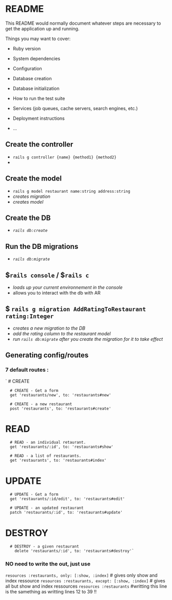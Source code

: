 # README

This README would normally document whatever steps are necessary to get the
application up and running.

Things you may want to cover:

* Ruby version

* System dependencies

* Configuration

* Database creation

* Database initialization

* How to run the test suite

* Services (job queues, cache servers, search engines, etc.)

* Deployment instructions

* ...


## Create the controller
* `rails g controller {name} {method1} {method2}`
*

## Create the model
* `rails g model restaurant name:string address:string`
* _creates migration_
* _creates model_

## Create the DB
* _`rails db:create`_

## Run the DB migrations
* _`rails db:migrate`_

## $`rails console`  / $`rails c`
* _loads up your current environnement in the console_
* allows you to interact with the db with AR

## $ `rails g migration AddRatingToRestaurant rating:Integer`
* _creates a new migration to the DB_
* _add the rating column to the restaurant model_
* _run `rails db:migrate` after you create the migration for it to take effect_

## Generating config/routes

### 7 default routes :

`  # CREATE

      # CREATE - Get a form
      get 'restaurants/new', to: 'restaurants#new'

      # CREATE - a new restaurant
      post 'restaurants', to: 'restaurants#create'

  # READ

      # READ - an individual retaurant.
      get 'restaurants/:id', to: 'restaurants#show'

      # READ - a list of restaurants.
      get 'restaurants', to: 'restaurants#index'

  # UPDATE

      # UPDATE - Get a form
      get 'restaurants/:id/edit', to: 'restaurants#edit'

      # UPDATE - an updated restaurant
      patch 'restaurants/:id', to: 'restaurants#update'

  # DESTROY

      # DESTROY - a given restaurant
        delete 'restaurants/:id', to: 'restaurants#destroy'`

### NO need to write the out, just use

`resources :restaurants, only: [:show, :index]` # gives only show and index ressource
`resources :restaurants, except: [:show, :index]` # gives all but show and index ressources
`resources :restaurants` #writting this line is the samething as writting lines 12 to 39 !!





